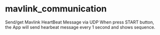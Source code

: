 # mavlink_communication
Send/get Mavlink HeartBeat Message via UDP
When press START button, the App will send hearbeat message every 1 second and shows sequence.
